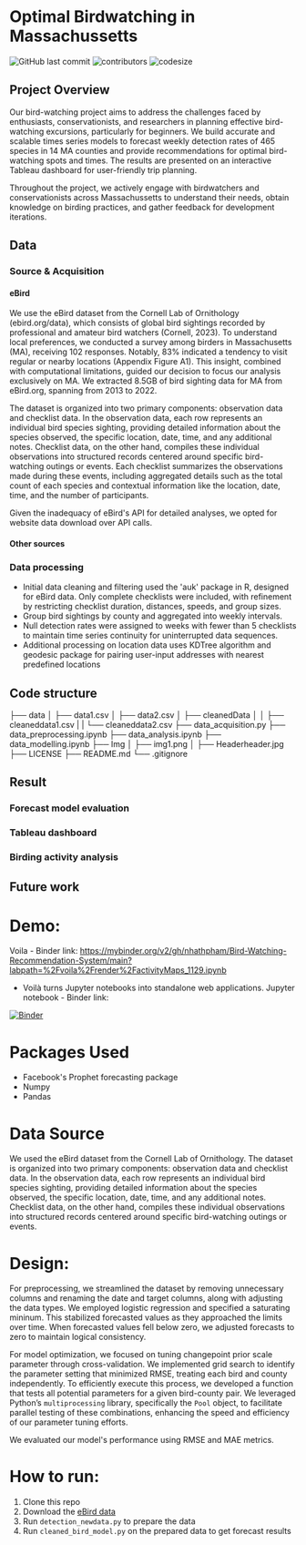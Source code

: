 # Optimal Birdwatching in Massachussetts
![GitHub last commit](https://img.shields.io/github/last-commit/nhathpham/Scalable-Bird-Detection-Forecast)
![contributors](https://img.shields.io/github/contributors/nhathpham/Scalable-Bird-Detection-Forecast) 
![codesize](https://img.shields.io/github/languages/code-size/nhathpham/Scalable-Bird-Detection-Forecast) 

## Project Overview

Our bird-watching project aims to address the challenges faced by enthusiasts, conservationists, and researchers in planning effective bird-watching excursions, particularly for beginners. We build accurate and scalable times series models to forecast weekly detection rates of 465 species in 14 MA counties and provide recommendations for optimal bird-watching spots and times. The results are presented on an interactive Tableau dashboard for user-friendly trip planning.

Throughout the project, we actively engage with birdwatchers and conservationists across Massachussetts to understand their needs, obtain knowledge on birding practices, and gather feedback for development iterations.

## Data
### Source & Acquisition
#### eBird
We use the eBird dataset from the Cornell Lab of Ornithology (ebird.org/data), which consists of global bird sightings recorded by professional and amateur bird watchers (Cornell, 2023). To understand local preferences, we conducted a survey among birders in Massachusetts (MA), receiving 102 responses. Notably, 83% indicated a tendency to visit regular or nearby locations (Appendix Figure A1). This insight, combined with computational limitations, guided our decision to focus our analysis exclusively on MA. We extracted 8.5GB of bird sighting data for MA from eBird.org, spanning from 2013 to 2022. 

The dataset is organized into two primary components: observation data and checklist data. In the observation data, each row represents an individual bird species sighting, providing detailed information about the species observed, the specific location, date, time, and any additional notes. Checklist data, on the other hand, compiles these individual observations into structured records centered around specific bird-watching outings or events. Each checklist summarizes the observations made during these events, including aggregated details such as the total count of each species and contextual information like the location, date, time, and the number of participants. 

Given the inadequacy of eBird's API for detailed analyses, we opted for website data download over API calls.

#### Other sources

### Data processing
- Initial data cleaning and filtering used the 'auk' package in R, designed for eBird data. Only complete checklists were included, with refinement by restricting checklist duration, distances, speeds, and group sizes.
- Group bird sightings by county and aggregated into weekly intervals.
- Null detection rates were assigned to weeks with fewer than 5 checklists to maintain time series continuity for uninterrupted data sequences.
- Additional processing on location data uses KDTree algorithm and geodesic package for pairing user-input addresses with nearest predefined locations

## Code structure

├── data
│   ├── data1.csv
│   ├── data2.csv
│   ├── cleanedData
│   │   ├── cleaneddata1.csv
|   |   └── cleaneddata2.csv
├── data_acquisition.py
├── data_preprocessing.ipynb
├── data_analysis.ipynb
├── data_modelling.ipynb
├── Img
│   ├── img1.png
│   ├── Headerheader.jpg
├── LICENSE
├── README.md
└── .gitignore

## Result 

### Forecast model evaluation 

### Tableau dashboard

### Birding activity analysis

## Future work



# Demo:

Voila - Binder link: https://mybinder.org/v2/gh/nhathpham/Bird-Watching-Recommendation-System/main?labpath=%2Fvoila%2Frender%2FactivityMaps_1129.ipynb
- Voilà turns Jupyter notebooks into standalone web applications. 
Jupyter notebook - Binder link: 

[![Binder](https://mybinder.org/badge_logo.svg)](https://mybinder.org/v2/gh/nhathpham/Bird-Watching-Recommendation-System/main?urlpath=voila%2Frender%2FactivityMaps_1129.ipynb)


# Packages Used
- Facebook's Prophet forecasting package
- Numpy
- Pandas

# Data Source
We used the eBird dataset from the Cornell Lab of Ornithology. The dataset is organized into two primary components: observation data and checklist data. In the observation data, each row represents an individual bird species sighting, providing detailed information about the species observed, the specific location, date, time, and any additional notes. Checklist data, on the other hand, compiles these individual observations into structured records centered around specific bird-watching outings or events. 

# Design:
For preprocessing, we streamlined the dataset by removing unnecessary columns and renaming the date and target columns, along with adjusting the data types. We employed logistic regression and specified a saturating mininum. This stabilized forecasted values as they approached the limits over time. When forecasted values fell below zero, we adjusted forecasts to zero to maintain logical consistency.

For model optimization, we focused on tuning changepoint prior scale parameter through cross-validation. We implemented grid search to identify the parameter setting that minimized RMSE, treating each bird and county independently. To efficiently execute this process, we developed a function that tests all potential parameters for a given bird-county pair. We leveraged Python’s `multiprocessing` library, specifically the `Pool` object, to facilitate parallel testing of these combinations, enhancing the speed and efficiency of our parameter tuning efforts.

We evaluated our model's performance using RMSE and MAE metrics.

# How to run:
1. Clone this repo
2. Download the [eBird data](https://ebird.org/data/download)
3. Run `detection_newdata.py` to prepare the data
4. Run `cleaned_bird_model.py` on the prepared data to get forecast results
